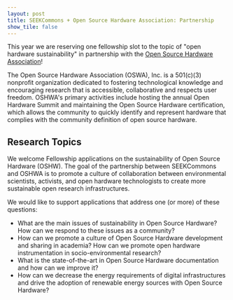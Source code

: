 ```yaml
---
layout: post
title: SEEKCommons + Open Source Hardware Association: Partnership 
show_tile: false
---
```

This year we are reserving one fellowship slot to the topic of "open hardware sustainability" in partnership with the [Open Source Hardware Association](https://www.oshwa.org)!

The Open Source Hardware Association (OSWA), Inc. is a 501(c)(3) nonprofit organization dedicated to fostering technological knowledge and encouraging research that is accessible, collaborative and respects user freedom. OSHWA's primary activities include hosting the annual Open Hardware Summit and maintaining the Open Source Hardware certification, which allows the community to quickly identify and represent hardware that complies with the community definition of open source hardware.

## Research Topics

We welcome Fellowship applications on the sustainability of Open Source Hardware (OSHW). The goal of the partnership between SEEKCommons and OSHWA is to promote a culture of collaboration between environmental scientists, activists, and open hardware technologists to create more sustainable open research infrastructures.

We would like to support applications that address one (or more) of these questions:
- What are the main issues of sustainability in Open Source Hardware? How can we respond to these issues as a community?
- How can we promote a culture of Open Source Hardware development and sharing in academia? How can we promote open hardware instrumentation in socio-environmental research?
- What is the state-of-the-art in Open Source Hardware documentation and how can we improve it?
- How can we decrease the energy requirements of digital infrastructures and drive the adoption of renewable energy sources with Open Source Hardware?

